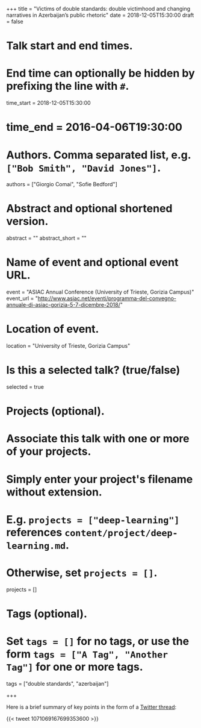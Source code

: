 +++
title = "Victims of double standards: double victimhood and changing narratives in Azerbaijan’s public rhetoric"
date = 2018-12-05T15:30:00
draft = false

# Talk start and end times.
#   End time can optionally be hidden by prefixing the line with `#`.
time_start = 2018-12-05T15:30:00
# time_end = 2016-04-06T19:30:00
# Authors. Comma separated list, e.g. `["Bob Smith", "David Jones"]`.
authors = ["Giorgio Comai", "Sofie Bedford"]

# Abstract and optional shortened version.
abstract = ""
abstract_short = ""

# Name of event and optional event URL.
event = "ASIAC Annual Conference (University of Trieste, Gorizia Campus)"
event_url = "http://www.asiac.net/eventi/programma-del-convegno-annuale-di-asiac-gorizia-5-7-dicembre-2018/"

# Location of event.
location = "University of Trieste, Gorizia Campus"

# Is this a selected talk? (true/false)
selected = true

# Projects (optional).
#   Associate this talk with one or more of your projects.
#   Simply enter your project's filename without extension.
#   E.g. `projects = ["deep-learning"]` references `content/project/deep-learning.md`.
#   Otherwise, set `projects = []`.
projects = []

# Tags (optional).
#   Set `tags = []` for no tags, or use the form `tags = ["A Tag", "Another Tag"]` for one or more tags.
tags = ["double standards", "azerbaijan"]


+++

Here is a brief summary of key points in the form of a [Twitter thread](https://twitter.com/giocomai/status/1071069167699353600):

{{< tweet 1071069167699353600 >}}
